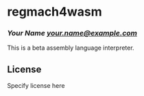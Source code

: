 # regmach4wasm
### _Your Name <your.name@example.com>_

This is a beta assembly language interpreter.

## License

Specify license here


